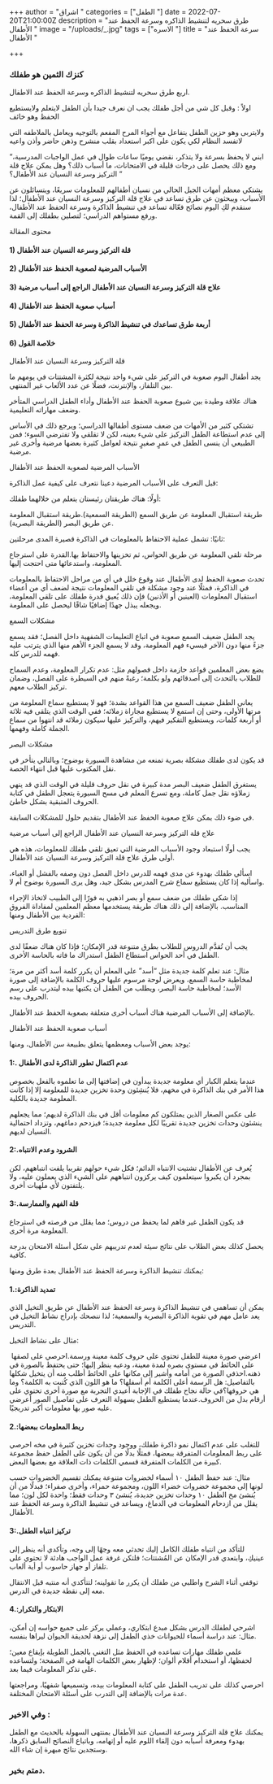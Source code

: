 +++
author = "اشراق "
categories = ["الطفل "]
date = 2022-07-20T21:00:00Z
description = "طرق سحريه لتنشيط الذاكره وسرعة الحفظ عند الأطفال "
image = "/uploads/_.jpg"
tags = ["الاسره "]
title = "سرعة الحفظ عند الأطفال "

+++
### كنزك الثمين هو طفلك 

اربع طرق سحريه لتنشيط الذاكره وسرعة الحفظ عند الاطفال.

اولاً : وقبل كل شي من أجل طفلك يجب ان نعرف جيدا بأن الطفل لايتعلم ولايستطيع الحفظ وهو خائف 

ولايتربى وهو حزين  الطفل يتفاعل مع أجواء  المرح المفعم بالتوجيه  ويعامل بالملاطفه  التي لاتفسد النظام  لكي يكون على اكبر استعداد  بقلب منشرح  وذهن حاضر وأذن واعيه 

“ابني لا يحفظ بسرعة ولا يتذكر، نقضي يوميًا ساعات طوال في عمل الواجبات المدرسية، ومع ذلك يحصل على درجات قليلة في الامتحانات، ما أسباب ذلك؟ وهل يمكن علاج قلة التركيز وسرعة النسيان عند الأطفال؟ “

يشتكي معظم أمهات الجيل الحالي من نسيان أطفالهم للمعلومات سريعًا، ويتسائلون عن الأسباب، ويبحثون عن طرق تساعد في علاج قلة التركيز وسرعة النسيان عند الأطفال؛ لذا سنقدم لكِ اليوم نصائح فعّالة تساعد في تنشيط الذاكرة وسرعة الحفظ عند الأطفال، ورفع مستواهم الدراسي؛ لتصلين بطفلك إلى القمة.

محتوى المقالة

#### 1) قلة التركيز وسرعة النسيان عند الأطفال

#### 2) الأسباب المرضية لصعوبة الحفظ عند الأطفال

#### 3) علاج قلة التركيز وسرعة النسيان عند الأطفال الراجع إلى أسباب مرضية

#### 4) أسباب صعوبة الحفظ عند الأطفال

#### 5) أربعة طرق تساعدك في تنشيط الذاكرة وسرعة الحفظ عند الأطفال

#### 6) خلاصة القول

قلة التركيز وسرعة النسيان عند الأطفال

يجد أطفال اليوم صعوبة في التركيز على شيء واحد نتيجة لكثرة المشتتات في يومهم ما بين التلفاز، والإنترنت، فضلًا عن عدد الألعاب غير المنتهي.

هناك علاقة وطيدة بين شيوع صعوبة الحفظ عند الأطفال وأداء الطفل الدراسي المتأخر وضعف مهاراته التعليمية.

تشتكي كثير من الأمهات من ضعف مستوى أطفالها الدراسي؛ ويرجع ذلك في الأساس إلى عدم استطاعة الطفل التركيز على شيء بعينه، لكن لا تقلقي ولا تفترضي السوء؛ فمن الطبيعي أن ينسى الطفل في عمرٍ صغيرٍ نتيجة لعوامل كثيرة بعضها مرضية وأخرى غير مرضية.

الأسباب المرضية لصعوبة الحفظ عند الأطفال

قبل التعرف على الأسباب المرضية دعينا نتعرف على كيفية عمل الذاكرة:

أولًا: هناك طريقتان رئيستان يتعلم من خلالهما طفلك:

طريقة استقبال المعلومة عن طريق السمع (الطريقة السمعية).طريقة استقبال المعلومة عن طريق البصر (الطريقة البصرية).

ثانيًا: تشمل عملية الاحتفاظ بالمعلومات في الذاكرة قصيرة المدى مرحلتين:

مرحلة تلقي المعلومة عن طريق الحواس، ثم تخزينها والاحتفاظ بها.القدرة على استرجاع المعلومة، واستدعائها متى احتجت إليها.

تحدث صعوبة الحفظ لدى الأطفال عند وقوع خلل في أي من مراحل الاحتفاظ بالمعلومات في الذاكرة، فمثلًا عند وجود مشكلة في تلقي المعلومات نتيجة لضعف أي من أعضاء استقبال المعلومات (العينين أو الأذنين) فإن ذلك يُعيق قدرة طفلك على تلقي المعلومة، ويجعله يبذل جهدًا إضافيًا شاقًا ليحصل على المعلومة.

مشكلات السمع

يجد الطفل ضعيف السمع صعوبة في اتباع التعليمات الشفهية داخل الفصل؛ فقد يسمع جزءً منها دون الآخر فيسيء فهم المعلومة، وقد لا يسمع الجزء الأهم منها الذي يترتب عليه فهمه للدرس كله.

يضع بعض المعلمين قواعد حازمة داخل فصولهم مثل: عدم تكرار المعلومة، وعدم السماح للطلاب بالتحدث إلى أصدقائهم ولو بكلمة؛ رغبةً منهم في السيطرة على الفصل، وضمان تركيز الطلاب معهم.

يعاني الطفل ضعيف السمع من هذا القواعد بشدة؛ فهو لا يستطيع سماع المعلومة من مرتها الأولى، وحتى إن استمع لا يستطيع مجاراة زملائه؛ ففي الوقت الذي يتلقى فيه ثلاثة أو أربعة كلمات، ويستطيع التفكير فيهم، والتركيز عليها سيكون زملائه قد انتهوا من سماع الجملة كاملة وفهمها.

مشكلات البصر

قد يكون لدى طفلك مشكلة بصرية تمنعه من مشاهدة السبورة بوضوح؛ وبالتالي يتأخر في نقل المكتوب عليها قبل انتهاء الحصة.

يستغرق الطفل ضعيف البصر مدة كبيرة في نقل حروف قليلة في الوقت الذي قد ينهي زملاؤه نقل جمل كاملة، ومع تسرع المعلم في مسح السبورة يتعجل الطفل في كتابة الحروف المتبقية بشكل خاطئ.

في ضوء ذلك يمكن علاج صعوبة الحفظ عند الأطفال بتقديم حلول للمشكلات السابقة.

علاج قلة التركيز وسرعة النسيان عند الأطفال الراجع إلى أسباب مرضية

يجب أولًا استبعاد وجود الأسباب المرضية التي تعيق تلقي طفلك للمعلومات، هذه هي أولى طرق علاج قلة التركيز وسرعة النسيان عند الأطفال.

اسألي طفلك بهدوء عن مدى فهمه للدرس داخل الفصل دون وصفه بالفشل أو الغباء، واسأليه إذا كان يستطيع سماع شرح المدرس بشكل جيد، وهل يرى السبورة بوضوح أم لا.

إذا شكى طفلك من ضعف سمع أو بصر اذهبي به فورًا إلى الطبيب لاتخاذ الإجراء المناسب. بالإضافة إلى ذلك هناك طريقة يستخدمها معظم المعلمين لمفاداة الفروق الفردية بين الأطفال ومنها:

تنويع طرق التدريس

يجب أن تُقدَّم الدروس للطلاب بطرق متنوعة قدر الإمكان؛ فإذا كان هناك ضعفًا لدى الطفل في أحد الحواس استطاع الطفل استدراك ما فاته بالحاسة الأخرى.

مثال: عند تعلم كلمة جديدة مثل “أسد” على المعلم أن يكرر كلمة أسد أكثر من مرة؛ لمخاطبة حاسة السمع، ويعرض لوحة مرسوم عليها حروف الكلمة بالإضافة إلى صورة الأسد؛ لمخاطبة حاسة البصر، ويطلب من الطفل أن يكتبها بيده ليتدرب على رسم الحروف بيده.

بالإضافة إلى الأسباب المرضية هناك أسباب أخرى متعلقة بصعوبة الحفظ عند الأطفال.

أسباب صعوبة الحفظ عند الأطفال

يوجد بعض الأسباب ومعظمها يتعلق بطبيعة سن الأطفال، ومنها:

#### 1:. عدم اكتمال تطور الذاكرة لدى الأطفال

عندما يتعلم الكبار أي معلومة جديدة يبدأون في إضافتها إلى ما تعلموه بالفعل بخصوص هذا الأمر في بنك الذاكرة في مخهم، فلا يُنشِئون وحدة تخزين جديدة للمعلومة إلا إذا كانت المعلومة جديدة بالكلية.

على عكس الصغار الذين يمتلكون كم معلومات أقل في بنك الذاكرة لديهم؛ مما يجعلهم ينشئون وحدات تخزين جديدة تقريبًا لكل معلومة جديدة؛ فيزدحم دماغهم، وتزداد احتمالية النسيان لديهم.

#### 2:.الشرود وعدم الانتباه

يُعرف عن الأطفال تشتيت الانتباه الدائم؛ فكل شيء حولهم تقريبا يلفت انتباههم، لكن بمجرد أن يكبروا سيتعلمون كيف يركزون انتباههم على الشيء الذي يعملون عليه، ولا يلتفتون لأي ملهيات أخرى.

#### 3:.قلة الفهم والممارسة

قد يكون الطفل غير فاهم لما يحفظ من دروس؛ مما يقلل من فرصته في استرجاع المعلومة مرة أخرى.

يحصل كذلك بعض الطلاب على نتائج سيئة لعدم تدريبهم على شكل أسئلة الامتحان بدرجة كافية.

يمكنك تنشيط الذاكرة وسرعة الحفظ عند الأطفال بعدة طرق ومنها:

#### 1.:تمديد الذاكرة

يمكن أن تساهمي في تنشيط الذاكرة وسرعة الحفظ عند الأطفال عن طريق التخيل الذي يعد عامل مهم في تقوية الذاكرة البصرية والسمعية؛ لذا ننصحك بإدراج نشاط التخيل في التدريس.

مثال على نشاط التخيل:

 اعرضي صورة معينة للطفل تحتوي على حروف كلمة معينة ورسمة.احرصي على لصقها على الحائط في مستوى بصره لمدة معينة، ودعيه ينظر إليها؛ حتى يحتفظ بالصورة في ذهنه.احذفي الصورة من أمامه وأشير إلى مكانها على الحائط أطلب منه أن يتخيل شكلها بالتفاصيل: هل الرسمة أعلى الكلمة أم أسفلها؟ ما هو اللون الذي كُتبت به الكلمة؟ وما هي حروفها؟في حالة نجاح طفلك في الإجابة أعيدي التجربة مع صورة أخرى تحتوي على أرقام بدل من الحروف.عندما يستطيع الطفل بسهولة التعرف على تفاصيل الصور أعرضي عليه صور بها معلومات أكبر تدريجيًا.

#### 2.:ربط المعلومات ببعضها

للتغلب على عدم اكتمال نمو ذاكرة طفلك، ووجود وحدات تخزين كثيرة في مخه احرصي على ربط المعلومات المتفرقة ببعضها، فمثلًا بدلًا من أن يكون على الطفل حفظ مجموعة كبيرة من الكلمات المتفرقة قسمي الكلمات ذات العلاقة مع بعضها البعض.

مثال: عند حفظ الطفل ١٠ أسماء لخضروات متنوعة يمكنك تقسيم الخضروات حسب لونها إلى مجموعة خضروات خضراء اللون، ومجموعة حمراء، وأخرى صفراء؛ فبدلًا من أن يُنشئ مخ الطفل ١٠ وحدات تخزين جديدة، يُنشئ ٣ وحدات فقط؛ واحدة لكل لون؛ مما يقلل من ازدحام المعلومات في الدماغ، ويساعد في تنشيط الذاكرة وسرعة الحفظ عند الأطفال.

#### 3:.تركيز انتباه الطفل

للتأكد من انتباه طفلك الكامل إليك تحدثي معه وجهًا إلى وجه، وتأكدي أنه ينظر إلى عينيكِ، وابتعدي قدر الإمكان عن المُشتتات؛ فلتكن غرفة عمل الواجب هادئة لا تحتوي على تلفاز أو جهاز حاسوب أو أية ألعاب.

توقفي أثناء الشرح واطلبي من طفلك أن يكرر ما تقولينه؛ لتتأكدي أنه منتبه قبل الانتقال معه إلى نقطة جديدة في الدرس.

#### 4.:الابتكار والتكرار

اشرحي لطفلك الدرس بشكل مبدع ابتكاري، وعملي يركز على جميع حواسه إن أمكن، مثال: عند دراسة أسماء للحيوانات خذي الطفل إلى نزهة لحديقة الحيوان ليراها بنفسه.

علمي طفلك مهارات تساعده في الحفظ مثل التغني بالجمل الطويلة بإيقاع معين؛ لحفظها، أو استخدام أقلام ألوان؛ لإظهار بعض الكلمات الهامة في الصفحة؛ ولتساعده على تذكر المعلومات فيما بعد.

احرصي كذلك على تدريب الطفل على كتابة المعلومات بيده، وتسميعها شفهيًا، ومراجعتها عدة مرات بالإضافة إلى التدرب على أسئلة الامتحان المختلفة.

###  وفي الاخير :

يمكنك علاج قلة التركيز وسرعة النسيان عند الأطفال بمنتهى السهولة بالحديث مع الطفل بهدوء ومعرفة أسبابه دون إلقاء اللوم عليه أو إتهامه، وباتباع النصائح السابق ذكرها، وستجدين نتائج مبهرة إن شاء الله.

### دمتم بخير.